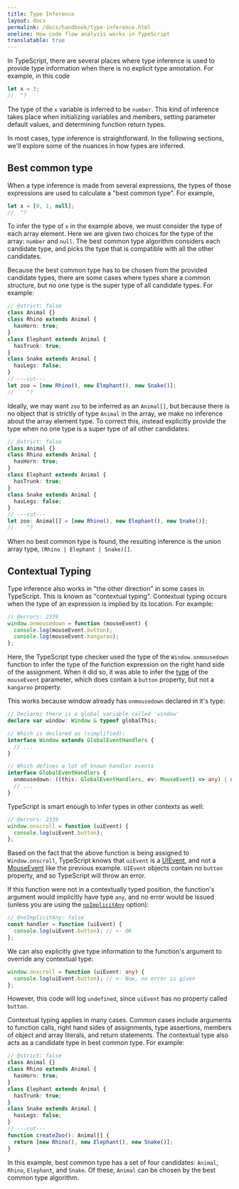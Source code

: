 ```yaml
---
title: Type Inference
layout: docs
permalink: /docs/handbook/type-inference.html
oneline: How code flow analysis works in TypeScript
translatable: true
---
```


In TypeScript, there are several places where type inference is used to provide type information when there is no explicit type annotation. For example, in this code

```ts twoslash
let x = 3;
//  ^?
```

The type of the `x` variable is inferred to be `number`.
This kind of inference takes place when initializing variables and members, setting parameter default values, and determining function return types.

In most cases, type inference is straightforward.
In the following sections, we'll explore some of the nuances in how types are inferred.

## Best common type

When a type inference is made from several expressions, the types of those expressions are used to calculate a "best common type". For example,

```ts twoslash
let x = [0, 1, null];
//  ^?
```

To infer the type of `x` in the example above, we must consider the type of each array element.
Here we are given two choices for the type of the array: `number` and `null`.
The best common type algorithm considers each candidate type, and picks the type that is compatible with all the other candidates.

Because the best common type has to be chosen from the provided candidate types, there are some cases where types share a common structure, but no one type is the super type of all candidate types. For example:

```ts twoslash
// @strict: false
class Animal {}
class Rhino extends Animal {
  hasHorn: true;
}
class Elephant extends Animal {
  hasTrunk: true;
}
class Snake extends Animal {
  hasLegs: false;
}
// ---cut---
let zoo = [new Rhino(), new Elephant(), new Snake()];
//    ^?
```

Ideally, we may want `zoo` to be inferred as an `Animal[]`, but because there is no object that is strictly of type `Animal` in the array, we make no inference about the array element type.
To correct this, instead explicitly provide the type when no one type is a super type of all other candidates:

```ts twoslash
// @strict: false
class Animal {}
class Rhino extends Animal {
  hasHorn: true;
}
class Elephant extends Animal {
  hasTrunk: true;
}
class Snake extends Animal {
  hasLegs: false;
}
// ---cut---
let zoo: Animal[] = [new Rhino(), new Elephant(), new Snake()];
//    ^?
```

When no best common type is found, the resulting inference is the union array type, `(Rhino | Elephant | Snake)[]`.

## Contextual Typing

Type inference also works in "the other direction" in some cases in TypeScript.
This is known as "contextual typing". Contextual typing occurs when the type of an expression is implied by its location. For example:

```ts twoslash
// @errors: 2339
window.onmousedown = function (mouseEvent) {
  console.log(mouseEvent.button);
  console.log(mouseEvent.kangaroo);
};
```

Here, the TypeScript type checker used the type of the `Window.onmousedown` function to infer the type of the function expression on the right hand side of the assignment.
When it did so, it was able to infer the [type](https://developer.mozilla.org/docs/Web/API/MouseEvent) of the `mouseEvent` parameter, which does contain a `button` property, but not a `kangaroo` property.

This works because window already has `onmousedown` declared in it's type:

```ts
// Declares there is a global variable called 'window'
declare var window: Window & typeof globalThis;

// Which is declared as (simplified):
interface Window extends GlobalEventHandlers {
  // ...
}

// Which defines a lot of known handler events
interface GlobalEventHandlers {
  onmousedown: ((this: GlobalEventHandlers, ev: MouseEvent) => any) | null;
  // ...
}
```

TypeScript is smart enough to infer types in other contexts as well:

```ts twoslash
// @errors: 2339
window.onscroll = function (uiEvent) {
  console.log(uiEvent.button);
};
```

Based on the fact that the above function is being assigned to `Window.onscroll`, TypeScript knows that `uiEvent` is a [UIEvent](https://developer.mozilla.org/docs/Web/API/UIEvent), and not a [MouseEvent](https://developer.mozilla.org/docs/Web/API/MouseEvent) like the previous example. `UIEvent` objects contain no `button` property, and so TypeScript will throw an error.

If this function were not in a contextually typed position, the function's argument would implicitly have type `any`, and no error would be issued (unless you are using the [`noImplicitAny`](/tsconfig#noImplicitAny) option):

```ts twoslash
// @noImplicitAny: false
const handler = function (uiEvent) {
  console.log(uiEvent.button); // <- OK
};
```

We can also explicitly give type information to the function's argument to override any contextual type:

```ts twoslash
window.onscroll = function (uiEvent: any) {
  console.log(uiEvent.button); // <- Now, no error is given
};
```

However, this code will log `undefined`, since `uiEvent` has no property called `button`.

Contextual typing applies in many cases.
Common cases include arguments to function calls, right hand sides of assignments, type assertions, members of object and array literals, and return statements.
The contextual type also acts as a candidate type in best common type. For example:

```ts twoslash
// @strict: false
class Animal {}
class Rhino extends Animal {
  hasHorn: true;
}
class Elephant extends Animal {
  hasTrunk: true;
}
class Snake extends Animal {
  hasLegs: false;
}
// ---cut---
function createZoo(): Animal[] {
  return [new Rhino(), new Elephant(), new Snake()];
}
```

In this example, best common type has a set of four candidates: `Animal`, `Rhino`, `Elephant`, and `Snake`.
Of these, `Animal` can be chosen by the best common type algorithm.
